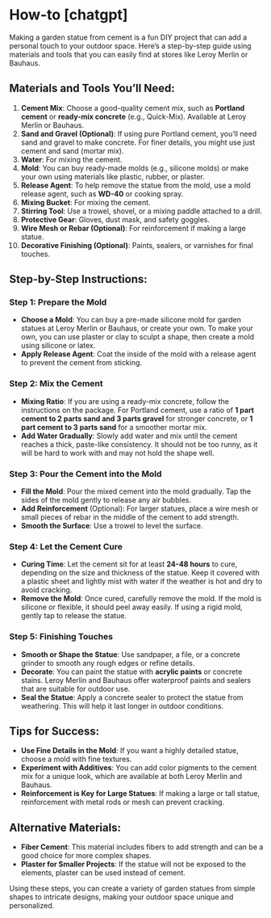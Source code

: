 # How-to [chatgpt]

Making a garden statue from cement is a fun DIY project that can add a personal touch to your outdoor space. Here’s a step-by-step guide using materials and tools that you can easily find at stores like Leroy Merlin or Bauhaus.

## Materials and Tools You’ll Need:
1. **Cement Mix**: Choose a good-quality cement mix, such as **Portland cement** or **ready-mix concrete** (e.g., Quick-Mix). Available at Leroy Merlin or Bauhaus.
2. **Sand and Gravel (Optional)**: If using pure Portland cement, you’ll need sand and gravel to make concrete. For finer details, you might use just cement and sand (mortar mix).
3. **Water**: For mixing the cement.
4. **Mold**: You can buy ready-made molds (e.g., silicone molds) or make your own using materials like plastic, rubber, or plaster.
5. **Release Agent**: To help remove the statue from the mold, use a mold release agent, such as **WD-40** or cooking spray.
6. **Mixing Bucket**: For mixing the cement.
7. **Stirring Tool**: Use a trowel, shovel, or a mixing paddle attached to a drill.
8. **Protective Gear**: Gloves, dust mask, and safety goggles.
9. **Wire Mesh or Rebar (Optional)**: For reinforcement if making a large statue.
10. **Decorative Finishing (Optional)**: Paints, sealers, or varnishes for final touches.

## Step-by-Step Instructions:

### Step 1: Prepare the Mold
- **Choose a Mold**: You can buy a pre-made silicone mold for garden statues at Leroy Merlin or Bauhaus, or create your own. To make your own, you can use plaster or clay to sculpt a shape, then create a mold using silicone or latex.
- **Apply Release Agent**: Coat the inside of the mold with a release agent to prevent the cement from sticking.

### Step 2: Mix the Cement
- **Mixing Ratio**: If you are using a ready-mix concrete, follow the instructions on the package. For Portland cement, use a ratio of **1 part cement to 2 parts sand and 3 parts gravel** for stronger concrete, or **1 part cement to 3 parts sand** for a smoother mortar mix.
- **Add Water Gradually**: Slowly add water and mix until the cement reaches a thick, paste-like consistency. It should not be too runny, as it will be hard to work with and may not hold the shape well.

### Step 3: Pour the Cement into the Mold
- **Fill the Mold**: Pour the mixed cement into the mold gradually. Tap the sides of the mold gently to release any air bubbles.
- **Add Reinforcement** (Optional): For larger statues, place a wire mesh or small pieces of rebar in the middle of the cement to add strength.
- **Smooth the Surface**: Use a trowel to level the surface.

### Step 4: Let the Cement Cure
- **Curing Time**: Let the cement sit for at least **24-48 hours** to cure, depending on the size and thickness of the statue. Keep it covered with a plastic sheet and lightly mist with water if the weather is hot and dry to avoid cracking.
- **Remove the Mold**: Once cured, carefully remove the mold. If the mold is silicone or flexible, it should peel away easily. If using a rigid mold, gently tap to release the statue.

### Step 5: Finishing Touches
- **Smooth or Shape the Statue**: Use sandpaper, a file, or a concrete grinder to smooth any rough edges or refine details.
- **Decorate**: You can paint the statue with **acrylic paints** or concrete stains. Leroy Merlin and Bauhaus offer waterproof paints and sealers that are suitable for outdoor use.
- **Seal the Statue**: Apply a concrete sealer to protect the statue from weathering. This will help it last longer in outdoor conditions.

## Tips for Success:
- **Use Fine Details in the Mold**: If you want a highly detailed statue, choose a mold with fine textures.
- **Experiment with Additives**: You can add color pigments to the cement mix for a unique look, which are available at both Leroy Merlin and Bauhaus.
- **Reinforcement is Key for Large Statues**: If making a large or tall statue, reinforcement with metal rods or mesh can prevent cracking.

## Alternative Materials:
- **Fiber Cement**: This material includes fibers to add strength and can be a good choice for more complex shapes.
- **Plaster for Smaller Projects**: If the statue will not be exposed to the elements, plaster can be used instead of cement.

Using these steps, you can create a variety of garden statues from simple shapes to intricate designs, making your outdoor space unique and personalized.